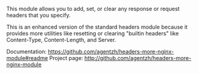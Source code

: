 <!---
    @title         Headers More Nginx Module
    @creator       Yichun Zhang
    @created       2011-06-21 08:59 GMT
    @modifier      YichunZhang
    @modified      2013-10-17 23:34 GMT
    @changecount   5
--->

This module allows you to add, set, or clear any response or request headers that you specify.

This is an enhanced version of the standard headers module because it provides more utilities like resetting or clearing "builtin headers" like Content-Type, Content-Length, and Server. 

Documentation: https://github.com/agentzh/headers-more-nginx-module#readme
Project page: http://github.com/agentzh/headers-more-nginx-module
